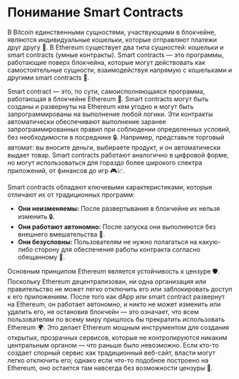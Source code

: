 # Понимание Smart Contracts

В Bitcoin единственными сущностями, участвующими в блокчейне, являются индивидуальные кошельки, которые отправляют платежи друг другу 👛. В Ethereum существует два типа сущностей: кошельки и smart contracts (умные контракты). Smart contracts — это программы, работающие поверх блокчейна, которые могут действовать как самостоятельные сущности, взаимодействуя напрямую с кошельками и другими smart contracts 🤖.

Smart contract — это, по сути, самоисполняющаяся программа, работающая в блокчейне Ethereum 🔄. Smart contracts могут быть созданы и развернуты на Ethereum кем угодно и могут быть запрограммированы на выполнение любой логики. Эти контракты автоматически обеспечивают выполнение заранее запрограммированных правил при соблюдении определенных условий, без необходимости в посреднике 🔒. Например, представьте торговый автомат: вы вносите деньги, выбираете продукт, и он автоматически выдает товар. Smart contracts работают аналогично в цифровой форме, но могут использоваться для гораздо более широкого спектра приложений, от финансов до игр 🎮💹.

Smart contracts обладают ключевыми характеристиками, которые отличают их от традиционных программ:

- **Они неизменяемы:** После развертывания в блокчейне их нельзя изменить 🔒.
- **Они работают автономно:** После запуска они выполняются без внешнего вмешательства 🤖.
- **Они безусловны:** Пользователям не нужно полагаться на какую-либо сторону для обеспечения работы контракта согласно обещанному 🤝.

Основным принципом Ethereum является устойчивость к цензуре 🛡️. Поскольку Ethereum децентрализован, ни одна организация или правительство не может легко отключить его или заблокировать доступ к его приложениям. После того как dApp или smart contract развернут на Ethereum, он работает автономно, и никто не может изменить или удалить его, не остановив блокчейн — это означает, что всем пользователям по всему миру пришлось бы прекратить использовать Ethereum 🌍. Это делает Ethereum мощным инструментом для создания открытых, прозрачных сервисов, которые не контролируются никаким центральным органом — что раньше было невозможно. Если кто-то создает спорный сервис как традиционный веб-сайт, власти могут легко отключить его; однако если что-то подобное построено на Ethereum, оно остается там навсегда без возможности цензуры 🔐.